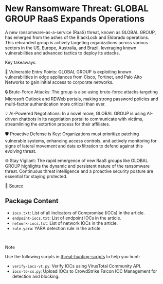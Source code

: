 # New Ransomware Threat: GLOBAL GROUP RaaS Expands Operations

A new ransomware-as-a-service (RaaS) threat, known as GLOBAL GROUP, has emerged from the ashes of the BlackLock and Eldorado operations. This rebranded group is actively targeting organizations across various sectors in the US, Europe, Australia, and Brazil, leveraging known vulnerabilities and advanced tactics to deploy its attacks.

Key takeaways:

🚨 Vulnerable Entry Points: GLOBAL GROUP is exploiting known vulnerabilities in edge appliances from Cisco, Fortinet, and Palo Alto Networks to gain initial access to corporate networks.

🔒 Brute-Force Attacks: The group is also using brute-force attacks targeting Microsoft Outlook and RDWeb portals, making strong password policies and multi-factor authentication more critical than ever.

💡 AI-Powered Negotiations: In a novel move, GLOBAL GROUP is using AI-driven chatbots in its negotiation portal to communicate with victims, streamlining the extortion process for their affiliates.

🛡️ Proactive Defense is Key: Organizations must prioritize patching vulnerable systems, enhancing access controls, and actively monitoring for signs of lateral movement and data exfiltration to defend against this evolving threat.

🌐 Stay Vigilant: The rapid emergence of new RaaS groups like GLOBAL GROUP highlights the dynamic and persistent nature of the ransomware threat. Continuous threat intelligence and a proactive security posture are essential for staying protected.

🔗 [Source](https://blog.eclecticiq.com/global-group-emerging-ransomware-as-a-service)

## Package Content

- `iocs.txt`: List of all Indicators of Compromise (IOCs) in the article.
- `endpoint-iocs.txt`: List of endpoint IOCs in the article.
- `network-iocs.txt`: List of network IOCs in the article.
- `rule.yara`: YARA detection rule in the article.

<br>

> [!NOTE]
> Use the following scripts in [threat-hunting-scripts](../../threat-hunting-scripts/) to help you hunt:
>
> - `verify-iocs-vt.py`: Verify IOCs using VirusTotal Community API.
> - `iocs-to-cs.py`: Upload IOCs to CrowdStrike Falcon IOC Management for detection and blocking.
